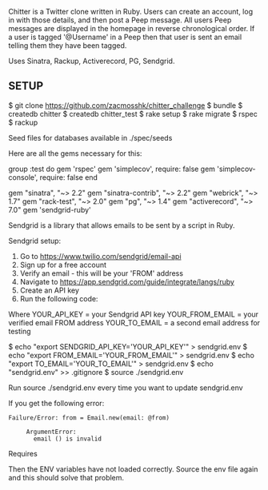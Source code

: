 Chitter is a Twitter clone written in Ruby. Users can create an account, log in with those details, and then post a Peep message. All users Peep messages are displayed in the homepage in reverse chronological order. If a user is tagged '@Username' in a Peep then that user is sent an email telling them they have been tagged.

Uses Sinatra, Rackup, Activerecord, PG, Sendgrid.

## SETUP

$ git clone https://github.com/zacmosshk/chitter_challenge
$ bundle
$ createdb chitter
$ createdb chitter_test
$ rake setup
$ rake migrate
$ rspec
$ rackup

Seed files for databases available in ./spec/seeds

Here are all the gems necessary for this:

group :test do
  gem 'rspec'
  gem 'simplecov', require: false
  gem 'simplecov-console', require: false
end

gem "sinatra", "~> 2.2"
gem "sinatra-contrib", "~> 2.2"
gem "webrick", "~> 1.7"
gem "rack-test", "~> 2.0"
gem "pg", "~> 1.4"
gem "activerecord", "~> 7.0"
gem 'sendgrid-ruby'

Sendgrid is a library that allows emails to be sent by a script in Ruby.

Sendgrid setup:

1. Go to https://www.twilio.com/sendgrid/email-api
2. Sign up for a free account
3. Verify an email - this will be your 'FROM' address
4. Navigate to https://app.sendgrid.com/guide/integrate/langs/ruby
5. Create an API key
6. Run the following code:

  Where
    YOUR_API_KEY = your Sendgrid API key
    YOUR_FROM_EMAIL = your verified email FROM address
    YOUR_TO_EMAIL = a second email address for testing

  $ echo "export SENDGRID_API_KEY='YOUR_API_KEY'" > sendgrid.env
  $ echo "export FROM_EMAIL='YOUR_FROM_EMAIL'" > sendgrid.env
  $ echo "export TO_EMAIL='YOUR_TO_EMAIL'" > sendgrid.env
  $ echo "sendgrid.env" >> .gitignore
  $ source ./sendgrid.env

Run source ./sendgrid.env every time you want to update sendgrid.env

If you get the following error:

```
Failure/Error: from = Email.new(email: @from)
     
     ArgumentError:
       email () is invalid
```

Requires 

Then the ENV variables have not loaded correctly. Source the env file again and this should solve that problem.